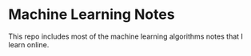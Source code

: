 # Machine Learning Notes
This repo includes most of the machine learning algorithms notes that I learn online. 
